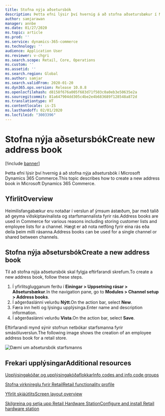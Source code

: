 ```yaml
---
title: Stofna nýja aðsetursbók
description: Þetta efni lýsir því hvernig á að stofna aðsetursbækur í Microsoft Dynamics 365 Commerce.
author: samjarawan
manager: annbe
ms.date: 01/27/2020
ms.topic: article
ms.prod: ''
ms.service: dynamics-365-commerce
ms.technology: ''
audience: Application User
ms.reviewer: v-chgri
ms.search.scope: Retail, Core, Operations
ms.custom: ''
ms.assetid: ''
ms.search.region: Global
ms.author: samjar
ms.search.validFrom: 2020-01-20
ms.dyn365.ops.version: Release 10.0.8
ms.openlocfilehash: d8158f676a005f683d71f503c0a0eb3e50635e2a
ms.sourcegitcommit: 81a647904dd305c4be2e4b683689f128548a872d
ms.translationtype: HT
ms.contentlocale: is-IS
ms.lasthandoff: 02/01/2020
ms.locfileid: "3003396"
---
```

# <a name="create-new-address-book"></a><span data-ttu-id="9face-103">Stofna nýja aðsetursbók</span><span class="sxs-lookup"><span data-stu-id="9face-103">Create new address book</span></span>


[!include [banner](includes/banner.md)]

<span data-ttu-id="9face-104">Þetta efni lýsir því hvernig á að stofna nýja aðsetursbók í Microsoft Dynamics 365 Commerce.</span><span class="sxs-lookup"><span data-stu-id="9face-104">This topic describes how to create a new address book in Microsoft Dynamics 365 Commerce.</span></span>

## <a name="overview"></a><span data-ttu-id="9face-105">Yfirlit</span><span class="sxs-lookup"><span data-stu-id="9face-105">Overview</span></span>

<span data-ttu-id="9face-106">Heimilisfangabækur eru notaðar í verslun af ýmsum ástæðum, þar með talið að geyma viðskiptavinalista og starfsmannalista fyrir rás.</span><span class="sxs-lookup"><span data-stu-id="9face-106">Address books are used in Commerce for various reasons including storing customer lists and employee lists for a channel.</span></span> <span data-ttu-id="9face-107">Hægt er að nota netföng fyrir eina rás eða deila þeim milli rásanna.</span><span class="sxs-lookup"><span data-stu-id="9face-107">Address books can be used for a single channel or shared between channels.</span></span>

## <a name="create-a-new-address-book"></a><span data-ttu-id="9face-108">Stofna nýja aðsetursbók</span><span class="sxs-lookup"><span data-stu-id="9face-108">Create a new address book</span></span>

<span data-ttu-id="9face-109">Til að stofna nýja aðsetursbók skal fylgja eftirfarandi skrefum.</span><span class="sxs-lookup"><span data-stu-id="9face-109">To create a new address book, follow these steps.</span></span>
 
1. <span data-ttu-id="9face-110">Í yfirlitsglugganum ferðu í **Einingar \> Uppsetning rásar \> Aðsetursbækur**.</span><span class="sxs-lookup"><span data-stu-id="9face-110">In the navigation pane, go to **Modules \> Channel setup \> Address books**.</span></span>
1. <span data-ttu-id="9face-111">Í aðgerðaslánni velurðu **Nýtt**.</span><span class="sxs-lookup"><span data-stu-id="9face-111">On the action bar, select **New**.</span></span>
1. <span data-ttu-id="9face-112">Færa inn heiti og lýsingu upplýsinga.</span><span class="sxs-lookup"><span data-stu-id="9face-112">Enter name and description information.</span></span>
1. <span data-ttu-id="9face-113">Í aðgerðaslánni velurðu **Vista**.</span><span class="sxs-lookup"><span data-stu-id="9face-113">On the action bar, select **Save**.</span></span>

<span data-ttu-id="9face-114">Eftirfarandi mynd sýnir stofnun netbókar starfsmanna fyrir smásöluverslun.</span><span class="sxs-lookup"><span data-stu-id="9face-114">The following image shows the creation of an employee address book for a retail store.</span></span>

![Dæmi um aðsetursbók starfsmanns](media/address-books.png)

## <a name="additional-resources"></a><span data-ttu-id="9face-116">Frekari upplýsingar</span><span class="sxs-lookup"><span data-stu-id="9face-116">Additional resources</span></span>

[<span data-ttu-id="9face-117">Upplýsingakóðar og upplýsingakóðaflokkar</span><span class="sxs-lookup"><span data-stu-id="9face-117">Info codes and info code groups</span></span>](info-codes-retail.md)           

[<span data-ttu-id="9face-118">Stofna virknireglu fyrir Retail</span><span class="sxs-lookup"><span data-stu-id="9face-118">Retail functionality profile</span></span>](retail-functionality-profile.md)   

[<span data-ttu-id="9face-119">Yfirlit skjáútlits</span><span class="sxs-lookup"><span data-stu-id="9face-119">Screen layout overview</span></span>](pos-screen-layouts.md)       

[<span data-ttu-id="9face-120">Skilgreina og setja upp Retail Hardware Station</span><span class="sxs-lookup"><span data-stu-id="9face-120">Configure and install Retail hardware station</span></span>](retail-hardware-station-configuration-installation.md)  
